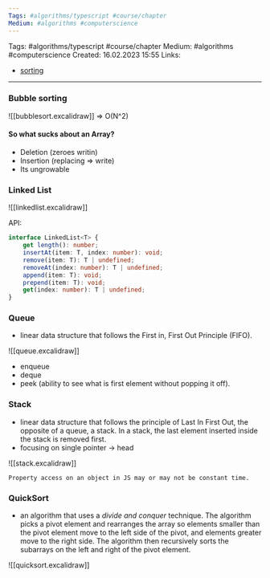 ```yaml
---
Tags: #algorithms/typescript #course/chapter
Medium: #algorithms #computerscience
---
```

Tags: #algorithms/typescript #course/chapter
Medium: #algorithms #computerscience
Created: 16.02.2023 15:55
Links: 
- [sorting](https://theprimeagen.github.io/fem-algos/lessons/our-second-algorithms/sort)
___

### Bubble sorting

![[bubblesort.excalidraw]] => O(N^2)

#### So what sucks about an Array?

-   Deletion (zeroes writin)
-   Insertion (replacing => write)
-   Its ungrowable

### Linked List

![[linkedlist.excalidraw]]

API:
```typescript
interface LinkedList<T> { 
	get length(): number; 
	insertAt(item: T, index: number): void;
	remove(item: T): T | undefined; 
	removeAt(index: number): T | undefined;
	append(item: T): void; 
	prepend(item: T): void; 
	get(index: number): T | undefined; 
}
```

### Queue
- linear data structure that follows the First in, First Out Principle (FIFO).

![[queue.excalidraw]]

-   enqueue
-   deque
-   peek (ability to see what is first element without popping it off).

### Stack 
- linear data structure that follows the principle of Last In First Out, the opposite of a queue, a stack. In a stack, the last element inserted inside the stack is removed first.
- focusing on single pointer -> head

![[stack.excalidraw]]

```ad-info
Property access on an object in JS may or may not be constant time.
```


### QuickSort

- an algorithm that uses a _divide and conquer_ technique. The algorithm picks a pivot element and rearranges the array so elements smaller than the pivot element move to the left side of the pivot, and elements greater move to the right side. The algorithm then recursively sorts the subarrays on the left and right of the pivot element.

![[quicksort.excalidraw]]